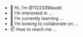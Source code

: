 - 👋 Hi, I’m @112233Wasdd
- 👀 I’m interested in ...
- 🌱 I’m currently learning ...
- 💞️ I’m looking to collaborate on ...
- 📫 How to reach me ...

<!---
112233Wasdd/112233Wasdd is a ✨ special ✨ repository because its `README.md` (this file) appears on your GitHub profile.
You can click the Preview link to take a look at your changes.
--->
